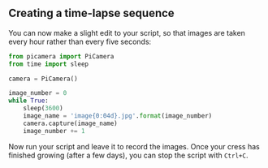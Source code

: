 ## Creating a time-lapse sequence

You can now make a slight edit to your script, so that images are taken every hour rather than every five seconds:

``` python
from picamera import PiCamera
from time import sleep

camera = PiCamera()

image_number = 0
while True:
    sleep(3600)
    image_name = 'image{0:04d}.jpg'.format(image_number)
    camera.capture(image_name)
    image_number += 1
```

Now run your script and leave it to record the images. Once your cress has finished growing (after a few days), you can stop the script with `Ctrl+C`.

